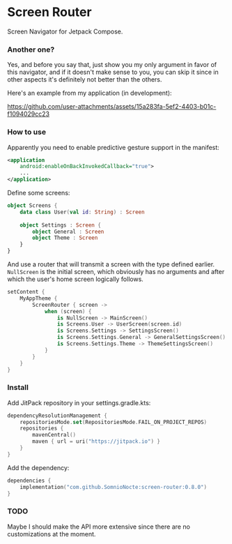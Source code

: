 # Screen Router

Screen Navigator for Jetpack Compose.

### Another one?

Yes, and before you say that, just show you my only argument in favor of this navigator, and if it doesn't make sense to you, you can skip it since in other aspects it's definitely not better than the others.

Here's an example from my application (in development): 

https://github.com/user-attachments/assets/15a283fa-5ef2-4403-b01c-f1094029cc23

### How to use

Apparently you need to enable predictive gesture support in the manifest:

```xml
<application
    android:enableOnBackInvokedCallback="true">
    ...
</application>
```

Define some screens:

```kotlin
object Screens {
    data class User(val id: String) : Screen
    
    object Settings : Screen {
        object General : Screen
        object Theme : Screen
    }
}
```

And use a router that will transmit a screen with the type defined earlier.
`NullScreen` is the initial screen, which obviously has no arguments and after which the user's home screen logically follows.

```kotlin
setContent {
    MyAppTheme {
        ScreenRouter { screen ->
            when (screen) {
                is NullScreen -> MainScreen()
                is Screens.User -> UserScreen(screen.id)
                is Screens.Settings -> SettingsScreen()
                is Screens.Settings.General -> GeneralSettingsScreen()
                is Screens.Settings.Theme -> ThemeSettingsScreen()
            }
        }
    }
}
```

### Install

Add JitPack repository in your settings.gradle.kts:

```kotlin
dependencyResolutionManagement {
    repositoriesMode.set(RepositoriesMode.FAIL_ON_PROJECT_REPOS)
    repositories {
        mavenCentral()
        maven { url = uri("https://jitpack.io") }
    }
}
```

Add the dependency:

```kotlin
dependencies {
    implementation("com.github.SomnioNocte:screen-router:0.8.0")
}
```

### TODO

Maybe I should make the API more extensive since there are no customizations at the moment.